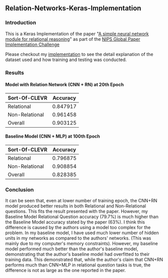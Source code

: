 ## Relation-Networks-Keras-Implementation

### Introduction
This is a Keras Implementation of the paper "[A simple neural network module for relational reasoning](https://nurture.ai/p/089570b9-fe63-43af-8a25-76117d2a1c21)" as part of the [NIPS Global Paper Implementation Challenge](https://nurture.ai/nips-challenge)

Please checkout my [implementation](https://github.com/tcl326/relation-networks/blob/master/A%20Simple%20Neural%20Network%20Module%20for%20Relational%20Reasoning.ipynb) to see the detail explanation of the dataset used and how training and testing was conducted.

### Results

#### Model with Relation Network (CNN + RN) at 20th Epoch

| Sort-Of-CLEVR| Accuracy      |
| ------------- | ------------- |
| Relational    | 0.847917  |
| Non-Relational | 0.961458 |
| Overall       | 0.903125|

#### Baseline Model (CNN + MLP) at 100th Epoch

| Sort-Of-CLEVR| Accuracy      |
| ------------- | ------------- |
| Relational    | 0.796875  |
| Non-Relational | 0.908854 |
| Overall       | 0.828385|

### Conclusion
It can be seen that, even at lower number of training epoch, the CNN+RN model produced better results in both Relational and Non-Relational questions. This fits the result presented with the paper. However, my Baseline Model Relational Question accuracy (79.7%) is much higher than the Baseline Model accuracy stated by the paper (63%). I think this difference is caused by the authors using a model too complex for the problem. In my baseline model, I have used much lower number of hidden units in my networks as compared to the authors' networks. (This was mainly due to my computer's memory constraints). However, my baseline model performed much better than the author's baseline model, demonstrating that the author's baseline model had overfitted to their training data. This demonstrated that, while the author's claim that CNN+RN performs much than CNN+MLP in relational question tasks is true, the difference is not as large as the one reported in the paper.
